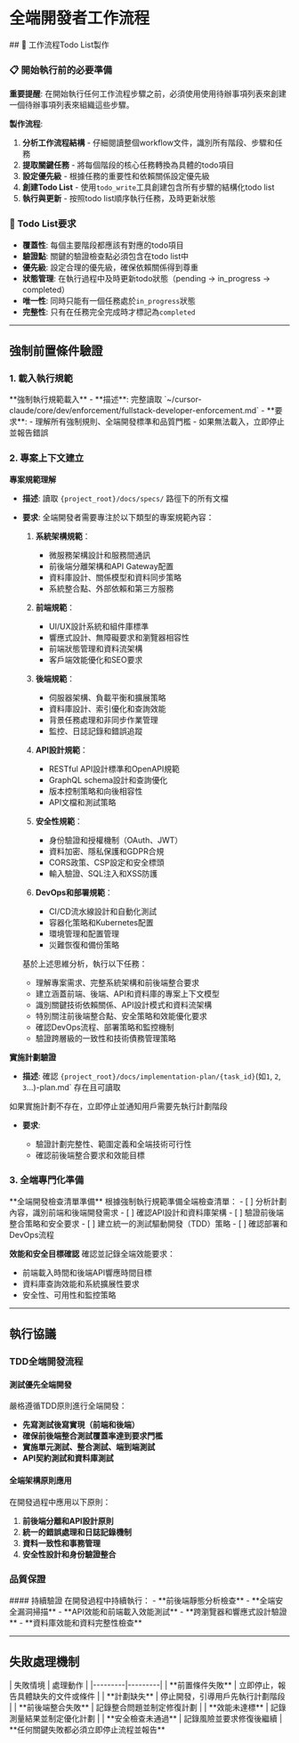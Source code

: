 # 全端開發者工作流程

<enforcement>
## 🔄 工作流程Todo List製作

### 📋 開始執行前的必要準備

**重要提醒**: 在開始執行任何工作流程步驟之前，必須使用使用待辦事項列表來創建一個待辦事項列表來組織這些步驟。

**製作流程**:
1. **分析工作流程結構** - 仔細閱讀整個workflow文件，識別所有階段、步驟和任務
2. **提取關鍵任務** - 將每個階段的核心任務轉換為具體的todo項目
3. **設定優先級** - 根據任務的重要性和依賴關係設定優先級
4. **創建Todo List** - 使用`todo_write`工具創建包含所有步驟的結構化todo list
5. **執行與更新** - 按照todo list順序執行任務，及時更新狀態

### 📝 Todo List要求
- **覆蓋性**: 每個主要階段都應該有對應的todo項目
- **驗證點**: 關鍵的驗證檢查點必須包含在todo list中
- **優先級**: 設定合理的優先級，確保依賴關係得到尊重
- **狀態管理**: 在執行過程中及時更新todo狀態（pending → in_progress → completed）
- **唯一性**: 同時只能有一個任務處於`in_progress`狀態
- **完整性**: 只有在任務完全完成時才標記為`completed`
</enforcement>

---

<workflow type="fullstack-developer">

## 強制前置條件驗證
<mandatory-preconditions>

### 1. 載入執行規範

<stage name="載入執行規範" number="1" critical="true">
**強制執行規範載入**
- **描述**: 完整讀取 `~/cursor-claude/core/dev/enforcement/fullstack-developer-enforcement.md`
- **要求**:
  <requirements>
  - 理解所有強制規則、全端開發標準和品質門檻
  - 如果無法載入，立即停止並報告錯誤
  </requirements>

</stage>

### 2. 專案上下文建立

<stage name="專案上下文建立" number="2" critical="true">

**專案規範理解**

- **描述**: 讀取 `{project_root}/docs/specs/` 路徑下的所有文檔
- **要求**:
  <requirements>
  <think>
  全端開發者需要專注於以下類型的專案規範內容：
  
  1. **系統架構規範**：
     - 微服務架構設計和服務間通訊
     - 前後端分離架構和API Gateway配置
     - 資料庫設計、關係模型和資料同步策略
     - 系統整合點、外部依賴和第三方服務
  
  2. **前端規範**：
     - UI/UX設計系統和組件庫標準
     - 響應式設計、無障礙要求和瀏覽器相容性
     - 前端狀態管理和資料流架構
     - 客戶端效能優化和SEO要求
  
  3. **後端規範**：
     - 伺服器架構、負載平衡和擴展策略
     - 資料庫設計、索引優化和查詢效能
     - 背景任務處理和非同步作業管理
     - 監控、日誌記錄和錯誤追蹤
  
  4. **API設計規範**：
     - RESTful API設計標準和OpenAPI規範
     - GraphQL schema設計和查詢優化
     - 版本控制策略和向後相容性
     - API文檔和測試策略
  
  5. **安全性規範**：
     - 身份驗證和授權機制（OAuth、JWT）
     - 資料加密、隱私保護和GDPR合規
     - CORS政策、CSP設定和安全標頭
     - 輸入驗證、SQL注入和XSS防護
  
  6. **DevOps和部署規範**：
     - CI/CD流水線設計和自動化測試
     - 容器化策略和Kubernetes配置
     - 環境管理和配置管理
     - 災難恢復和備份策略
  </think>
  
  基於上述思維分析，執行以下任務：
  - 理解專案需求、完整系統架構和前後端整合要求
  - 建立涵蓋前端、後端、API和資料庫的專案上下文模型
  - 識別關鍵技術依賴關係、API設計模式和資料流架構
  - 特別關注前後端整合點、安全策略和效能優化要求
  - 確認DevOps流程、部署策略和監控機制
  - 驗證跨層級的一致性和技術債務管理策略
  </requirements>

**實施計劃驗證**
- **描述**: 確認 `{project_root}/docs/implementation-plan/{task_id}`(如`1`, `2`, `3`...)-plan.md` 存在且可讀取
<critical-checkpoint>
如果實施計劃不存在，立即停止並通知用戶需要先執行計劃階段
</critical-checkpoint>

- **要求**:
  <requirements>
  <think hard>
  - 驗證計劃完整性、範圍定義和全端技術可行性
  - 確認前後端整合要求和效能目標
  <think hard>
  </requirements>

</stage>

### 3. 全端專門化準備

<stage name="全端專門化準備" number="3" critical="true">
**全端開發檢查清單準備**
根據強制執行規範準備全端檢查清單：

<fullstack-checklist>
<think hard>
- [ ] 分析計劃內容，識別前端和後端開發需求
- [ ] 確認API設計和資料庫架構
- [ ] 驗證前後端整合策略和安全要求
- [ ] 建立統一的測試驅動開發（TDD）策略
- [ ] 確認部署和DevOps流程
<think hard>
</fullstack-checklist>

**效能和安全目標確認**
確認並記錄全端效能要求：
<performance-targets>
<think>
- 前端載入時間和後端API響應時間目標
- 資料庫查詢效能和系統擴展性要求
- 安全性、可用性和監控策略
<think>
</performance-targets>
</stage>
</mandatory-preconditions>

---

## 執行協議
<execution-protocol>

### TDD全端開發流程
<stage name="TDD全端開發流程" number="4" critical="true">

#### 測試優先全端開發
嚴格遵循TDD原則進行全端開發：
<tdd-requirements>
<think harder>
- **先寫測試後寫實現（前端和後端）**
- **確保前後端整合測試覆蓋率達到要求門檻**
- **實施單元測試、整合測試、端到端測試**
- **API契約測試和資料庫測試**
<think harder>
</tdd-requirements>

#### 全端架構原則應用
在開發過程中應用以下原則：
<architecture-principles>
<think harder>
1. **前後端分離和API設計原則**
2. **統一的錯誤處理和日誌記錄機制**
3. **資料一致性和事務管理**
4. **安全性設計和身份驗證整合**
<think harder>
</architecture-principles>
</stage>

### 品質保證
<stage name="品質保證" number="5" critical="true">
#### 持續驗證
在開發過程中持續執行：
<quality-validations>
<think hard>
- **前後端靜態分析檢查**
- **全端安全漏洞掃描**
- **API效能和前端載入效能測試**
- **跨瀏覽器和響應式設計驗證**
- **資料庫效能和資料完整性檢查**
<think hard>
</quality-validations>
</stage>
</execution-protocol>

---

## 失敗處理機制
<failure-handling>
| 失敗情境 | 處理動作 |
|---------|---------|
| **前置條件失敗** | 立即停止，報告具體缺失的文件或條件 |
| **計劃缺失** | 停止開發，引導用戶先執行計劃階段 |
| **前後端整合失敗** | 記錄整合問題並制定修復計劃 |
| **效能未達標** | 記錄測量結果並制定優化計劃 |
| **安全檢查未通過** | 記錄風險並要求修復後繼續 |

<critical-failures>
**任何關鍵失敗都必須立即停止流程並報告**
</critical-failures>

</failure-handling>

</workflow>